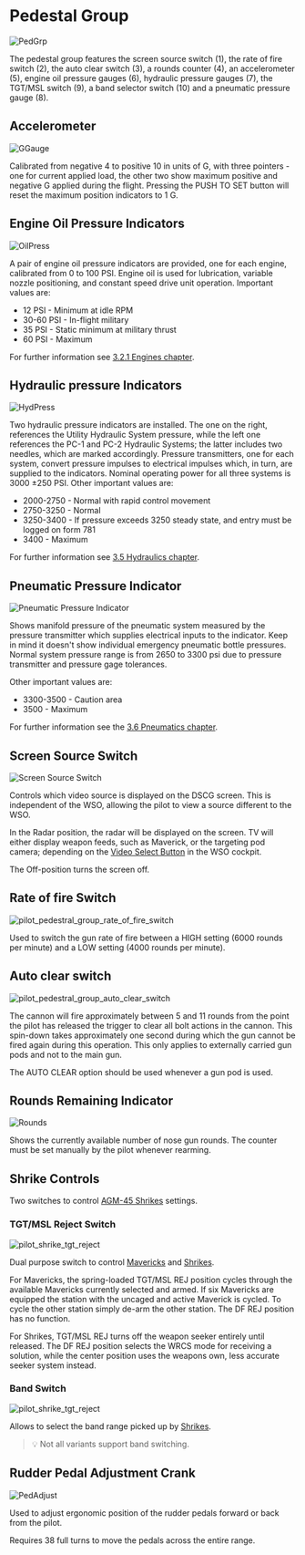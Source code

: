 # Pedestal Group

![PedGrp](../../img/pilot_pedestal_group_overview.jpg)

The pedestal group features the screen source switch (<num>1</num>), the rate of fire switch
(<num>2</num>), the auto
clear switch (<num>3</num>), a rounds counter (<num>4</num>), an accelerometer (<num>5</num>),
engine oil pressure gauges (<num>6</num>),
hydraulic pressure gauges (<num>7</num>), the TGT/MSL switch (<num>9</num>), a band selector
switch (<num>10</num>) and a pneumatic
pressure gauge (<num>8</num>).

## Accelerometer

![GGauge](../../img/pilot_accelerator.jpg)

Calibrated from negative 4 to positive 10 in units of G, with three pointers -
one for current applied load, the other two show maximum positive and negative G
applied during the flight. Pressing the PUSH TO SET button will reset the
maximum position indicators to 1 G.

## Engine Oil Pressure Indicators

![OilPress](../../img/pilot_engine_oil.jpg)

A pair of engine oil pressure indicators are provided, one for each engine,
calibrated from 0 to 100 PSI. Engine oil is used for lubrication, variable
nozzle positioning, and constant speed drive unit
operation. Important values are:

* 12 PSI - Minimum at idle RPM
* 30-60 PSI - In-flight military
* 35 PSI - Static minimum at military thrust
* 60 PSI - Maximum

For further information see
[3.2.1 Engines chapter](../../systems/engines_and_fuel_systems/engines.md).

## Hydraulic pressure Indicators

![HydPress](../../img/pilot_hydraulic_pressure.jpg)

Two hydraulic pressure indicators are installed. The one on the right, references the Utility
Hydraulic System pressure, while the left one references the PC-1 and PC-2
Hydraulic Systems; the latter includes two needles, which are marked accordingly.
Pressure transmitters, one for
each system, convert pressure impulses to electrical
impulses which, in turn, are supplied to the indicators.
Nominal operating power for all three systems
is 3000 ±250 PSI. Other important values are:

* 2000-2750 - Normal with rapid control movement
* 2750-3250 - Normal
* 3250-3400 - If pressure exceeds 3250 steady state, and entry must be logged on form 781
* 3400 - Maximum

For further information see [3.5 Hydraulics chapter](../../systems/hydraulics.md).

## Pneumatic Pressure Indicator

![Pneumatic Pressure Indicator](../../img/pilot_pneumatic.jpg)

Shows manifold pressure of the pneumatic system
measured by the pressure transmitter which supplies
electrical inputs to the indicator.
Keep in mind it doesn't show individual
emergency pneumatic bottle pressures.
Normal system pressure range is from 2650 to 3300 psi
due to pressure transmitter and pressure gage tolerances.

Other important values are:

* 3300-3500 - Caution area
* 3500 - Maximum

For further information see the [3.6 Pneumatics chapter](../../systems/pneumatics.md).

## Screen Source Switch

![Screen Source Switch](../../img/pilot_radar_tv_switch.jpg)

Controls which video source is displayed on the DSCG screen.
This is independent of the WSO, allowing the pilot to view a source different to the WSO.

In the Radar position, the radar will be displayed on the screen. TV will either
display weapon feeds, such as Maverick, or the targeting pod camera;
depending on the [Video Select Button](../wso/left_sub_panel.md#video-select-button)
in the WSO cockpit.

The Off-position turns the screen off.

## Rate of fire Switch

![pilot_pedestral_group_rate_of_fire_switch](../../img/pilot_rate_switch.jpg)

Used to switch the gun rate of fire between a HIGH setting (6000 rounds per minute) and a LOW
setting (4000 rounds per minute).

## Auto clear switch

![pilot_pedestral_group_auto_clear_switch](../../img/pilot_clear_switch.jpg)

The cannon will fire approximately between 5 and 11 rounds from the point the pilot has released the
trigger to clear all bolt actions in the cannon. This spin-down takes approximately one second
during which the gun cannot be fired again during this operation. This only applies to externally
carried gun pods and not to the main gun.

The AUTO CLEAR option should be used whenever a gun pod is used.

## Rounds Remaining Indicator

![Rounds](../../img/pilot_rounds_remaining.jpg)

Shows the currently available number of nose gun rounds. The counter must be set
manually by the pilot whenever rearming.

## Shrike Controls

Two switches to control [AGM-45 Shrikes](../../stores/air_to_ground/missiles/shrike.md)
settings.

### TGT/MSL Reject Switch

![pilot_shrike_tgt_reject](../../img/pilot_tgt_missile_reject.jpg)

Dual purpose switch to control [Mavericks](../../stores/air_to_ground/missiles/maverick.md)
and [Shrikes](../../stores/air_to_ground/missiles/shrike.md).

For Mavericks, the spring-loaded TGT/MSL REJ position cycles through the available
Mavericks currently selected and armed. If six Mavericks are equipped the station with the uncaged
and active Maverick is cycled. To cycle the other station simply de-arm the other station. The DF
REJ position has no function.

For Shrikes, TGT/MSL REJ turns off the weapon seeker entirely until released.
The DF REJ position selects the WRCS mode for receiving a solution, while the center position
uses the weapons own, less accurate seeker system instead.

### Band Switch

![pilot_shrike_tgt_reject](../../img/pilot_shrike_band.jpg)

Allows to select the band range picked up
by [Shrikes](../../stores/air_to_ground/missiles/shrike.md).

> 💡 Not all variants support band switching.

## Rudder Pedal Adjustment Crank

![PedAdjust](../../img/pilot_pedal_adjust.jpg)

Used to adjust ergonomic position of the rudder pedals forward or back from the
pilot.

Requires 38 full turns to move the pedals across the entire range.
